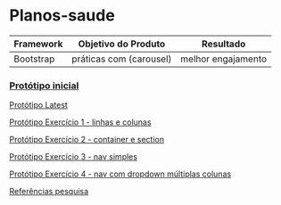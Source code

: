 # Planos-saude

| Framework  |Objetivo do Produto         | Resultado               |
|------------|----------------------------|-------------------------|
|Bootstrap   |práticas com (carousel)     |melhor engajamento       |

### [Protótipo inicial](https://gracetorresleite.github.io/planos-saude/index.html)

[Protótipo Latest](https://gracetorresleite.github.io/planos-saude/latest.html)

[Protótipo Exercício 1 - linhas e colunas](https://gracetorresleite.github.io/planos-saude/exercicio1.html)

[Protótipo Exercício 2 - container e section](https://gracetorresleite.github.io/planos-saude/exercicio2.html)

[Protótipo Exercício 3 - nav simples](https://gracetorresleite.github.io/planos-saude/exercicio3.html)

[Protótipo Exercício 4 - nav com dropdown múltiplas colunas](https://gracetorresleite.github.io/planos-saude/exercicio4.html)

[Referências pesquisa](https://pt.stackoverflow.com/questions/98060/como-colocar-logo-no-cabe%C3%A7alho/98084)